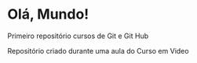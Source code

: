 # Olá, Mundo!
 Primeiro repositório cursos de Git e Git Hub

Repositório criado durante uma aula do Curso em Video